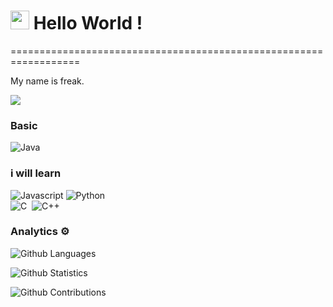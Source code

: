 
<h1><img src="https://emojis.slackmojis.com/emojis/images/1531849430/4246/blob-sunglasses.gif?1531849430" width="30"/> Hello World ! </h1>
==================================================================


My name is freak. 

![](http://estruyf-github.azurewebsites.net/api/VisitorHit?user=Yonlu-ai&repo=Yonlu-ai&countColorcountColor)

### Basic
![Java](https://img.shields.io/badge/-Java-05122A?style=flat&color=yellowgreen)&nbsp;

### i will learn 
![Javascript](https://img.shields.io/badge/-Javascript-05122A?style=flat&color=yellow)&nbsp;![Python](https://img.shields.io/badge/-Python-05122A?style=flat&color=blue)&nbsp;
<br>
![C](https://img.shields.io/badge/-C-05122A?style=flat&color=black)&nbsp;
![C++](https://img.shields.io/badge/-C++-05122A?style=flat&color=black)&nbsp;
### Analytics :gear:

![Github Languages](https://github-readme-stats.vercel.app/api/top-langs/?username=Rezve&layout=compact&count_private=true)

![Github Statistics](https://github-readme-stats.vercel.app/api/?username=Yonlu-ai&count_private=true&show_icons=true)

![Github Contributions](https://github-readme-streak-stats.herokuapp.com/?user=Yonlu-ai&hide_border=true)
